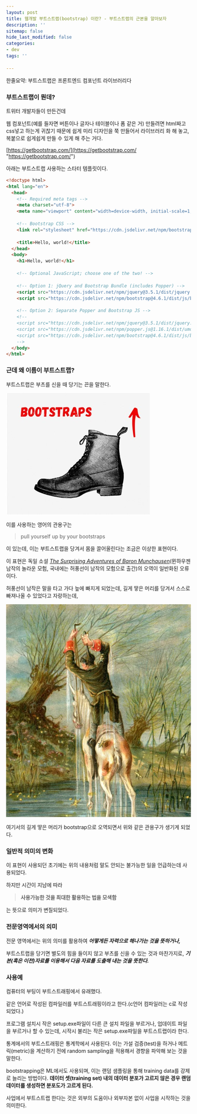 ```yaml
---
layout: post
title: 웹개발 부트스트랩(bootstrap) 이란? - 부트스트랩의 근본을 알아보자
description: ''
sitemap: false
hide_last_modified: false
categories:
- dev
tags: ''

---
```

한줄요약: 부트스트랩은 프론트엔드 컴포넌트 라이브러리다

### 부트스트랩이 뭔데?

트위터 개발자들이 만든건데

웹 컴포넌트(예를 들자면 버튼이나 글자나 테이블이나 폼 같은 거) 만들려면 html짜고 css넣고 하는게 귀찮기 때문에 쉽게 미리 디자인을 쭉 만들어서 라이브러리 화 해 놓고, 복붙으로 쉽게쉽게 만들 수 있게 해 주는 거다.

[https://getbootstrap.com/](https://getbootstrap.com/ "https://getbootstrap.com/")

아래는 부트스트랩 사용하는 스타터 템플릿이다.

```html
<!doctype html>
<html lang="en">
  <head>
    <!-- Required meta tags -->
    <meta charset="utf-8">
    <meta name="viewport" content="width=device-width, initial-scale=1, shrink-to-fit=no">

    <!-- Bootstrap CSS -->
    <link rel="stylesheet" href="https://cdn.jsdelivr.net/npm/bootstrap@4.6.1/dist/css/bootstrap.min.css" integrity="sha384-zCbKRCUGaJDkqS1kPbPd7TveP5iyJE0EjAuZQTgFLD2ylzuqKfdKlfG/eSrtxUkn" crossorigin="anonymous">

    <title>Hello, world!</title>
  </head>
  <body>
    <h1>Hello, world!</h1>

    <!-- Optional JavaScript; choose one of the two! -->

    <!-- Option 1: jQuery and Bootstrap Bundle (includes Popper) -->
    <script src="https://cdn.jsdelivr.net/npm/jquery@3.5.1/dist/jquery.slim.min.js" integrity="sha384-DfXdz2htPH0lsSSs5nCTpuj/zy4C+OGpamoFVy38MVBnE+IbbVYUew+OrCXaRkfj" crossorigin="anonymous"></script>
    <script src="https://cdn.jsdelivr.net/npm/bootstrap@4.6.1/dist/js/bootstrap.bundle.min.js" integrity="sha384-fQybjgWLrvvRgtW6bFlB7jaZrFsaBXjsOMm/tB9LTS58ONXgqbR9W8oWht/amnpF" crossorigin="anonymous"></script>

    <!-- Option 2: Separate Popper and Bootstrap JS -->
    <!--
    <script src="https://cdn.jsdelivr.net/npm/jquery@3.5.1/dist/jquery.slim.min.js" integrity="sha384-DfXdz2htPH0lsSSs5nCTpuj/zy4C+OGpamoFVy38MVBnE+IbbVYUew+OrCXaRkfj" crossorigin="anonymous"></script>
    <script src="https://cdn.jsdelivr.net/npm/popper.js@1.16.1/dist/umd/popper.min.js" integrity="sha384-9/reFTGAW83EW2RDu2S0VKaIzap3H66lZH81PoYlFhbGU+6BZp6G7niu735Sk7lN" crossorigin="anonymous"></script>
    <script src="https://cdn.jsdelivr.net/npm/bootstrap@4.6.1/dist/js/bootstrap.min.js" integrity="sha384-VHvPCCyXqtD5DqJeNxl2dtTyhF78xXNXdkwX1CZeRusQfRKp+tA7hAShOK/B/fQ2" crossorigin="anonymous"></script>
    -->
  </body>
</html>
```

### 근데 왜 이름이 부트스트랩?

부트스트랩은 부츠를 신을 때 당기는 끈을 말한다.

![](/uploads/2022-05-15-020321.jpg)

이를 사용하는 영어의 관용구는 

> pull yourself up by your bootstraps

이 있는데, 이는 부트스트랩을 당겨서 몸을 끌어올린다는 조금은 이상한 표현이다.

이 표현은 독일 소설 [_The Surprising Adventures of Baron Munchausen_](https://en.wikisource.org/wiki/The_Surprising_Adventures_of_Baron_Munchausen "wikisource: 뮌하우젠 남작의 놀라운 모험")(뮌하우젠 남작의 놀라운 모험, 국내에는 허풍선이 남작의 모험으로 출간)의 오역이 일반화된 오류이다.

허풍선이 남작은 말을 타고 가다 늪에 빠지게 되었는데, 길게 땋은 머리를 당겨서 스스로 빠져나올 수 있었다고 자랑하는데, 

![](/uploads/2022-05-15-022049.jpg)

여기서의 길게 땋은 머리가 bootstrap으로 오역되면서 위와 같은 관용구가 생기게 되었다.

### 일반적 의미의 변화

이 표현이 사용되던 초기에는 위의 내용처럼 말도 안되는 불가능한 일을 언급하는데 사용되었다.

하지만 시간이 지남에 따라 

> **사용가능한 것을 최대한 활용하는 법을 모색함**

는 뜻으로 의미가 변질되었다.

### 전문영역에서의 의미

전문 영역에서는 위의 의미를 활용하여 **_어떻게든 자력으로 해나가는 것을 뜻하거나,_**

부트스트랩을 당기면 별도의 힘을 들이지 않고 부츠를 신을 수 있는 것과 마찬가지로, **_기본(혹은 이전)자료를 이용해서 다음 자료를 도출해 내는 것을 뜻한다._** 

### 사용예

컴퓨터의 부팅이 부트스트래핑에서 유래했다.

같은 언어로 작성된 컴파일러를 부트스트래핑이라고 한다.(c언어 컴파일러는 c로 작성되었다.)

프로그램 설치시 작은 setup.exe파일이 다른 큰 설치 파일을 부르거나, 업데이트 파일을 부르거나 할 수 있는데, 시작시 불리는 작은 setup.exe파일을 부트스트랩이라 한다.

통계에서의 부트스트래핑은 통계학에서 사용된다. 이는 가설 검증(test)을 하거나 메트릭(metric)을 계산하기 전에 random sampling을 적용해서 경향을 파악해 보는 것을 말한다.

bootstrapping은 ML에서도 사용되며, 이는 랜덤 샘플링을 통해 training data를 강제로 늘리는 방법이다. **데이터 셋(training set) 내의 데이터 분포가 고르지 않은 경우 랜덤 데이터를 생성하면 분포도가 고르게 된다.**

사업에서 부트스트랩 한다는 것은 외부의 도움이나 외부자본 없이 사업을 시작하는 것을 의미한다.